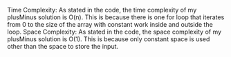 Time Complexity: As stated in the code, the time complexity of my plusMinus solution is O(n). This is because there is one for loop that iterates from 0 to the size of the array with constant work inside and outside the loop.
Space Complexity: As stated in the code, the space complexity of my plusMinus solution is O(1). This is because only constant space is used other than the space to store the input.
